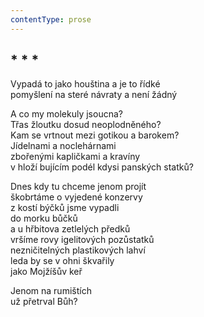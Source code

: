 ```yaml
---
contentType: prose
---
```


## \* \* \*

Vypadá to jako houština a je to řídké  
pomyšlení na steré návraty a není žádný

A co my molekuly jsoucna?  
Třas žloutku dosud neoplodněného?  
Kam se vrtnout mezi gotikou a barokem?  
Jídelnami a noclehárnami  
zbořenými kapličkami a kravíny  
v hloží bujícím podél kdysi panských statků?

Dnes kdy tu chceme jenom projít  
škobrtáme o vyjedené konzervy  
z kostí býčků jsme vypadli  
do morku bůčků  
a u hřbitova zetlelých předků  
vršíme rovy igelitových pozůstatků  
nezničitelných plastikových lahví  
leda by se v ohni škvařily  
jako Mojžíšův keř

Jenom na rumištích  
už přetrval Bůh?
